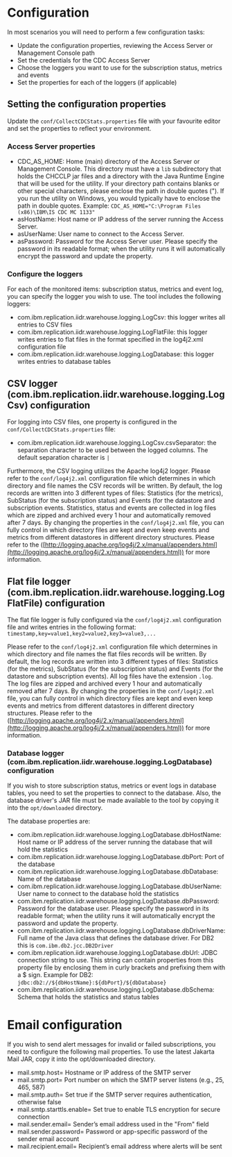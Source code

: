 # Configuration
In most scenarios you will need to perform a few configuration tasks:
- Update the configuration properties, reviewing the Access Server or Management Console path
- Set the credentials for the CDC Access Server
- Choose the loggers you want to use for the subscription status, metrics and events
- Set the properties for each of the loggers (if applicable)

## Setting the configuration properties
Update the `conf/CollectCDCStats.properties` file with your favourite editor and set the properties to reflect your environment.

### Access Server properties
* CDC\_AS\_HOME: Home (main) directory of the Access Server or Management Console. This directory must have a `lib` subdirectory that holds the CHCCLP jar files and a directory with the Java Runtime Engine that will be used for the utility. If your directory path contains blanks or other special characters, please enclose the path in double quotes ("). If you run the utility on Windows, you would typically have to enclose the path in double quotes. Example: `CDC_AS_HOME="C:\Program Files (x86)\IBM\IS CDC MC 1133"`
* asHostName: Host name or IP address of the server running the Access Server.
* asUserName: User name to connect to the Access Server.
* asPassword: Password for the Access Server user. Please specify the password in its readable format; when the utility runs it will automatically encrypt the password and update the property.

### Configure the loggers
For each of the monitored items: subscription status, metrics and event log, you can specify the logger you wish to use. The tool includes the following loggers:
* com.ibm.replication.iidr.warehouse.logging.LogCsv: this logger writes all entries to CSV files
* com.ibm.replication.iidr.warehouse.logging.LogFlatFile: this logger writes entries to flat files in the format specified in the log4j2.xml configuration file
* com.ibm.replication.iidr.warehouse.logging.LogDatabase: this logger writes entries to database tables

## CSV logger (com.ibm.replication.iidr.warehouse.logging.LogCsv) configuration
For logging into CSV files, one property is configured in the `conf/CollectCDCStats.properties` file:
* com.ibm.replication.iidr.warehouse.logging.LogCsv.csvSeparator: the separation character to be used between the logged columns. The default separation character is `|`

Furthermore, the CSV logging utilizes the Apache log4j2 logger. Please refer to the `conf/log4j2.xml` configuration file which determines in which directory and file names the CSV records will be written. By default, the log records are written into 3 different types of files: Statistics (for the metrics), SubStatus (for the subscription status) and Events (for the datastore and subscription events. Statistics, status and events are collected in log files which are zipped and archived every 1 hour and automatically removed after 7 days. By changing the properties in the `conf/log4j2.xml` file, you can fully control in which directory files are kept and even keep events and metrics from different datastores in different directory structures. Please refer to the ([http://logging.apache.org/log4j/2.x/manual/appenders.html](http://logging.apache.org/log4j/2.x/manual/appenders.html)) for more information.

## Flat file logger (com.ibm.replication.iidr.warehouse.logging.LogFlatFile) configuration
The flat file logger is fully configured via the `conf/log4j2.xml` configuration file and writes entries in the following format:
`timestamp,key=value1,key2=value2,key3=value3,...`

Please refer to the `conf/log4j2.xml` configuration file which determines in which directory and file names the flat files records will be written. By default, the log records are written into 3 different types of files: Statistics (for the metrics), SubStatus (for the subscription status) and Events (for the datastore and subscription events). All log files have the extension `.log`. The log files are zipped and archived every 1 hour and automatically removed after 7 days. By changing the properties in the `conf/log4j2.xml` file, you can fully control in which directory files are kept and even keep events and metrics from different datastores in different directory structures. Please refer to the ([http://logging.apache.org/log4j/2.x/manual/appenders.html](http://logging.apache.org/log4j/2.x/manual/appenders.html)) for more information.

### Database logger (com.ibm.replication.iidr.warehouse.logging.LogDatabase) configuration
If you wish to store subscription status, metrics or event logs in database tables, you need to set the properties to connect to the database. Also, the database driver's JAR file must be made available to the tool by copying it into the `opt/downloaded` directory.

The database properties are:
* com.ibm.replication.iidr.warehouse.logging.LogDatabase.dbHostName: Host name or IP address of the server running the database that will hold the statistics
* com.ibm.replication.iidr.warehouse.logging.LogDatabase.dbPort: Port of the database
* com.ibm.replication.iidr.warehouse.logging.LogDatabase.dbDatabase: Name of the database
* com.ibm.replication.iidr.warehouse.logging.LogDatabase.dbUserName: User name to connect to the database hold the statistics
* com.ibm.replication.iidr.warehouse.logging.LogDatabase.dbPassword: Password for the database user. Please specify the password in its readable format; when the utility runs it will automatically encrypt the password and update the property.
* com.ibm.replication.iidr.warehouse.logging.LogDatabase.dbDriverName: Full name of the Java class that defines the database driver. For DB2 this is `com.ibm.db2.jcc.DB2Driver`
* com.ibm.replication.iidr.warehouse.logging.LogDatabase.dbUrl: JDBC connection string to use. This string can contain properties from this property file by enclosing them in curly brackets and prefixing them with a $ sign. Example for DB2: `jdbc:db2://${dbHostName}:${dbPort}/${dbDatabase}`
* com.ibm.replication.iidr.warehouse.logging.LogDatabase.dbSchema: Schema that holds the statistics and status tables

# Email configuration
If you wish to send alert messages for invalid or failed subscriptions, you need to configure the following mail properties. To use the latest Jakarta Mail JAR, copy it into the opt/downloaded directory.

* mail.smtp.host= Hostname or IP address of the SMTP server  
* mail.smtp.port= Port number on which the SMTP server listens (e.g., 25, 465, 587)  
* mail.smtp.auth= Set true if the SMTP server requires authentication, otherwise false  
* mail.smtp.starttls.enable= Set true to enable TLS encryption for secure connection  
* mail.sender.email= Sender’s email address used in the "From" field  
* mail.sender.password= Password or app-specific password of the sender email account  
* mail.recipient.email= Recipient’s email address where alerts will be sent  

